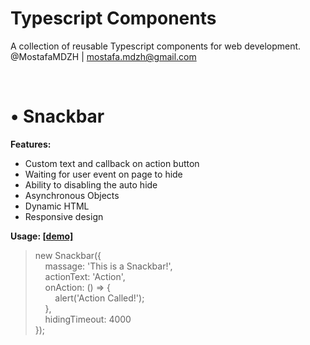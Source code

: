 # Typescript Components
A collection of reusable Typescript components for web development.<br>
@MostafaMDZH | mostafa.mdzh@gmail.com</br>

</br>

# • Snackbar

<b>Features:</b>
<ul>
    <li>Custom text and callback on action button</li>
    <li>Waiting for user event on page to hide</li>
    <li>Ability to disabling the auto hide</li>
    <li>Asynchronous Objects</li>
    <li>Dynamic HTML</li>
    <li>Responsive design</li>
</ul>

<b>Usage: <a href="https://typescript-components.demos.mostafa-mdzh.ir/snackbar">[demo]</a></b>
> new Snackbar({</br>
>&nbsp;&nbsp;&nbsp;&nbsp;massage: 'This is a Snackbar!',</br>
>&nbsp;&nbsp;&nbsp;&nbsp;actionText: 'Action',</br>
>&nbsp;&nbsp;&nbsp;&nbsp;onAction: () => {</br>
>&nbsp;&nbsp;&nbsp;&nbsp;&nbsp;&nbsp;&nbsp;&nbsp;alert('Action Called!');</br>
>&nbsp;&nbsp;&nbsp;&nbsp;},</br>
>&nbsp;&nbsp;&nbsp;&nbsp;hidingTimeout: 4000</br>
>});</br>